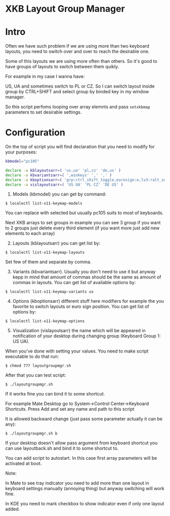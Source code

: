 # XKB Layout Group Manager

# Intro
Often we have such problem if we are using more than two keyboard layouts, you need to switch over and over to reach the desirable one.

Some of this layouts we are using more often than others. So it's good to have groups of layouts to switch between them quikly.

For example in my case I wanna have:

  US, UA and sometimes switch to PL or CZ. So I can switch layout inside group by CTRL+SHIFT and select group by binded key in my window manager.

So this script perfoms looping over array elemnts and pass `setxkbmap` parameters to set desirable settings.
  
# Configuration
On the top of script you will find declaration that you need to modify for your purposes:

```bash
kbmodel="pc105"

declare -a kblayoutsarr=( 'us,ua' 'pl,cz' 'de,us' )
declare -a kbvariantsarr=( ',winkeys' ',' ',' )
declare -a kboptionsarr=( 'grp:ctrl_shift_toggle,eurosign:e,lv3:ralt_switch' 'grp:ctrl_shift_toggle' 'grp:ctrl_shift_toggle' )
declare -a vislayoutsarr=( 'US UA' 'PL CZ' 'DE US' )

```

1. Models (kbmodel) you can get by command:

`$ localectl list-x11-keymap-models`

You can replace with selected but usually pc105 suits to most of keyboards. 


Next XKB arrays to set groups in example you can see 3 group if you want to 2 groups just delete every third element (if you want more just add new elements to each array)

2. Layouts (kblayoutsarr) you can get list by:

`$ localectl list-x11-keymap-layouts`

Set few of them and separate by comma.

3. Variants (kbvariantsarr). Usually you don't need to use it but anyway kepp in mind that amount of commas should be the same as amount of commas in layouts. You can get list of available options by:

`$ localectl list-x11-keymap-variants us`

4. Options (kboptionsarr) different stuff here modifiers for example the you favorite to switch layouts or euro sign position. You can get list of options by:

`$ localectl list-x11-keymap-options`

5. Visualization (vislayoutsarr) the name which will be appeared in notification of your desktop during changing group (Keyboard Group 1: US UA).

When you've done with setting your values. You need to make script executable to do that run:

`$ chmod 777 layoutgroupmgr.sh`

After that you can test script:

`$ ./layoutgroupmgr.sh`

If it works fine you can bind it to some shortcut.

For example Mate Desktop go to System->Control Center->Keyboard Shortcuts. Press Add and set any name and path to this script

It is allowed backward change (just pass some parameter actually it can be any):

`$ ./layoutgroupmgr.sh b`

If your desktop doesn't allow pass argument from keyboard shortcut you can use layoutback.sh and bind it to some shortcut to.

You can add script to autostart. In this case first array parameters will be activated at boot.

Note: 

In Mate to see tray indicator you need to add more than one layout in keyboard settings manually (annoying thing) but anyway switching will work fine.

In KDE you need to mark checkbox to show indicator even if only one layout added.
